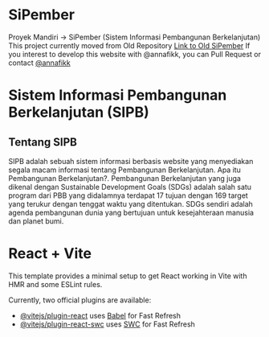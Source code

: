 # SiPember

Proyek Mandiri -> SiPember (Sistem Informasi Pembangunan Berkelanjutan)
This project currently moved from Old Repository [Link to Old SiPember](https://github.com/annafikk/sipember.github.io.git)
If you interest to develop this website with @annafikk, you can Pull Request or contact [@annafikk](https://github.com/annafikk/)

# Sistem Informasi Pembangunan Berkelanjutan (SIPB)

## Tentang SIPB

SIPB adalah sebuah sistem informasi berbasis website yang menyediakan segala macam informasi tentang Pembangunan Berkelanjutan. Apa itu Pembangunan Berkelanjutan?. Pembangunan Berkelanjutan yang juga dikenal dengan Sustainable Development Goals (SDGs) adalah salah satu program dari PBB yang didalamnya terdapat 17 tujuan dengan 169 target yang terukur dengan tenggat waktu yang ditentukan. SDGs sendiri adalah agenda pembangunan dunia yang bertujuan untuk kesejahteraan manusia dan planet bumi.

# React + Vite

This template provides a minimal setup to get React working in Vite with HMR and some ESLint rules.

Currently, two official plugins are available:

- [@vitejs/plugin-react](https://github.com/vitejs/vite-plugin-react/blob/main/packages/plugin-react/README.md) uses [Babel](https://babeljs.io/) for Fast Refresh
- [@vitejs/plugin-react-swc](https://github.com/vitejs/vite-plugin-react-swc) uses [SWC](https://swc.rs/) for Fast Refresh
